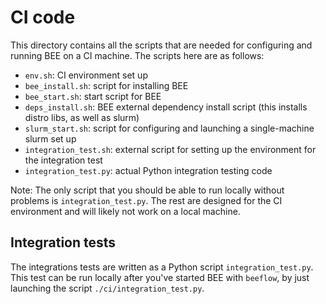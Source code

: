 # CI code

This directory contains all the scripts that are needed for configuring and
running BEE on a CI machine. The scripts here are as follows:

* `env.sh`: CI environment set up
* `bee_install.sh`: script for installing BEE
* `bee_start.sh`: start script for BEE
* `deps_install.sh`: BEE external dependency install script (this installs
                     distro libs, as well as slurm)
* `slurm_start.sh`: script for configuring and launching a single-machine slurm
                    set up
* `integration_test.sh`: external script for setting up the environment for the
                         integration test
* `integration_test.py`: actual Python integration testing code

Note: The only script that you should be able to run locally without problems is
`integration_test.py`. The rest are designed for the CI environment and will
likely not work on a local machine.

## Integration tests

The integrations tests are written as a Python script `integration_test.py`.
This test can be run locally after you've started BEE with `beeflow`, by just
launching the script `./ci/integration_test.py`.
